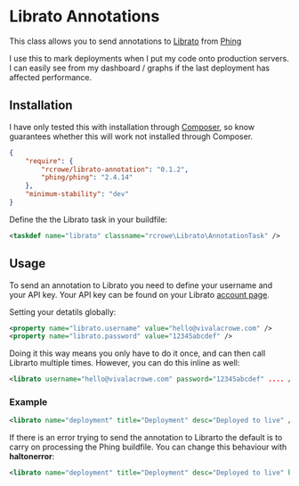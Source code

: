 # Librato Annotations

This class allows you to send annotations to [Librato](http://metrics.librato.com) from [Phing](http://phing.info)

I use this to mark deployments when I put my code onto production servers. I can easily see from my dashboard / graphs if the last deployment has affected performance.

## Installation

I have only tested this with installation through [Composer](http://getcomposer.org), so know guarantees whether this will work not installed through Composer.

```json
{
    "require": {
        "rcrowe/librato-annotation": "0.1.2",
        "phing/phing": "2.4.14"
    },
    "minimum-stability": "dev"
}
```

Define the the Librato task in your buildfile:

```xml
<taskdef name="librato" classname="rcrowe\Librato\AnnotationTask" />
```

## Usage

To send an annotation to Librato you need to define your username and your API key. Your API key can be found on your Librato [account page](https://metrics.librato.com/account).

Setting your detatils globally:

```xml
<property name="librato.username" value="hello@vivalacrowe.com" />
<property name="librato.password" value="12345abcdef" />
```

Doing it this way means you only have to do it once, and can then call Librarto multiple times. However, you can do this inline as well:

```xml
<librato username="hello@vivalacrowe.com" password="12345abcdef" .... />
```

### Example

```xml
<librato name="deployment" title="Deployment" desc="Deployed to live" />
```

If there is an error trying to send the annotation to Librarto the default is to carry on processing the Phing buildfile. You can change this behaviour with **haltonerror**:

```xml
<librato name="deployment" title="Deployment" desc="Deployed to live" haltonerror="true" />
```

